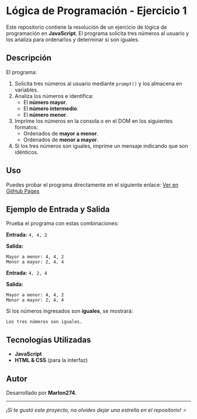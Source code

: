 #  Lógica de Programación - Ejercicio 1

Este repositorio contiene la resolución de un ejercicio de lógica de programación en **JavaScript**. El programa solicita tres números al usuario y los analiza para ordenarlos y determinar si son iguales.

##  Descripción
El programa:
1. Solicita tres números al usuario mediante `prompt()` y los almacena en variables.
2. Analiza los números e identifica:
   - El **número mayor**.
   - El **número intermedio**.
   - El **número menor**.
3. Imprime los números en la consola o en el DOM en los siguientes formatos:
   - Ordenados de **mayor a menor**.
   - Ordenados de **menor a mayor**.
4. Si los tres números son iguales, imprime un mensaje indicando que son idénticos.

##  Uso
Puedes probar el programa directamente en el siguiente enlace:
[Ver en GitHub Pages](https://m4rl0n274.github.io/logica-programacion-1/)

##  Ejemplo de Entrada y Salida
Prueba el programa con estas combinaciones:

**Entrada:** `4, 4, 2`

**Salida:**  
```
Mayor a menor: 4, 4, 2
Menor a mayor: 2, 4, 4
```

**Entrada:** `4, 2, 4`

**Salida:**  
```
Mayor a menor: 4, 4, 2
Menor a mayor: 2, 4, 4
```

Si los números ingresados son **iguales**, se mostrará:
```
Los tres números son iguales.
```

##  Tecnologías Utilizadas
- **JavaScript**
- **HTML & CSS** (para la interfaz)


##  Autor
Desarrollado por **Marlon274**.


---
_¡Si te gustó este proyecto, no olvides dejar una estrella en el repositorio! ⭐_


